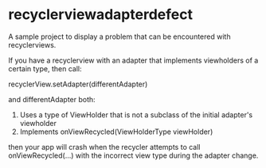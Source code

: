# recyclerviewadapterdefect
A sample project to display a problem that can be encountered with recyclerviews.

If you have a recyclerview with an adapter that implements viewholders of a certain type, then call:

recyclerView.setAdapter(differentAdapter)

and differentAdapter both:

1. Uses a type of ViewHolder that is not a subclass of the initial adapter's viewholder
2. Implements onViewRecycled(ViewHolderType viewHolder)

then your app will crash when the recycler attempts to call onViewRecycled(...) with the incorrect view type during the adapter change.
